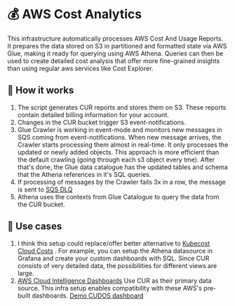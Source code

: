 # 💰 AWS Cost Analytics

This infrastructure automatically processes AWS Cost And Usage Reports. It
prepares the data stored on S3 in partitioned and formatted state via AWS Glue,
making it ready for querying using AWS Athena. Queries can then be used to
create detailed cost analysis that offer more fine-grained insights than using
regular aws services like Cost Explorer.

## 🔄 How it works

1. The script generates CUR reports and stores them on S3. These reports contain
   detailed billing information for your account.
1. Changes in the CUR bucket trigger S3 event-notifications.
1. Glue Crawler is working in event-mode and monitors new messages in SQS coming
   from event-notifications. When new message arrives, the Crawler starts
   processing them almost in real-time. It only processes the updated or newly
   added objects. This approach is more efficient than the default crawling
   (going through each s3 object every tme). After that's done, the Glue data
   catalogue has the updated tables and schema that the Athena references in
   it's SQL queries.
1. If processing of messages by the Crawler fails 3x in a row, the message is
   sent to
   [SQS DLQ](https://docs.aws.amazon.com/AWSSimpleQueueService/latest/SQSDeveloperGuide/sqs-dead-letter-queues.html)
1. Athena uses the contexts from Glue Catalogue to query the data from the CUR
   bucket.

## 🎯 Use cases

1. I think this setup could replace/offer better alternative to
   [Kubecost Cloud Costs](https://docs.kubecost.com/using-kubecost/navigating-the-kubecost-ui/cloud-costs-explorer)
   . For example, you can setup the Athena datasource in Grafana and create your
   custom dashboards with SQL. Since CUR consists of very detailed data, the
   possibilities for different views are large.
1. [AWS Cloud Intelligence Dashboards](https://wellarchitectedlabs.com/cloud-intelligence-dashboards/)
   Use CUR as their primary data source. This infra setup enables compatibility
   with these AWS's pre-built dashboards.
   [Demo CUDOS dashboard](https://d1s0yx3p3y3rah.cloudfront.net/anonymous-embed?dashboard=cudos)
